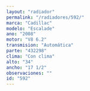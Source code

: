 ```yaml
---
layout: "radiador"
permalink: "/radiadores/592/"
marca: "Cadillac"
modelo: "Escalade"
ano: "2008"
motor: "V8 6.2"
transmision: "Automática"
parte: "432298"
clima: "Con clima"
alto: "34"
ancho: "17 1/2"
observaciones: ""
id: "592"
---
```


